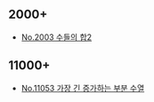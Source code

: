 ## 2000+
- [No.2003 수들의 합2](https://github.com/torch-ray/psalgorithm/blob/baekjoon/baekjoon/2000%2B/%EC%88%98%EB%93%A4%EC%9D%98%20%ED%95%A92/sumNumbers2.swift)

## 11000+
- [No.11053 가장 긴 증가하는 부분 수열](https://github.com/torch-ray/psalgorithm/blob/baekjoon/baekjoon/11000%2B/%EA%B0%80%EC%9E%A5%20%EA%B8%B4%20%EC%A6%9D%EA%B0%80%ED%95%98%EB%8A%94%20%EB%B6%80%EB%B6%84%20%EC%88%98%EC%97%B4/LIS.swift)
